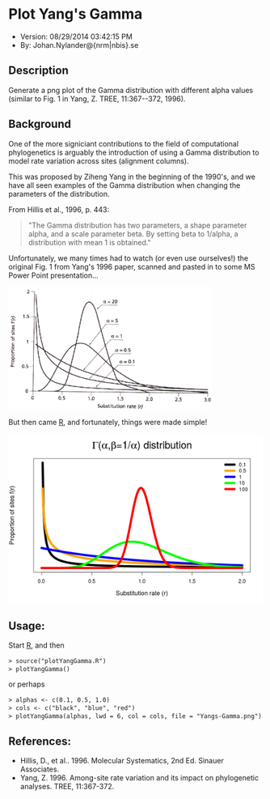 # Plot Yang's Gamma

- Version: 08/29/2014 03:42:15 PM
- By: Johan.Nylander\@{nrm|nbis}.se


## Description

Generate a png plot of the Gamma distribution with different alpha values
(similar to Fig. 1 in Yang, Z. TREE, 11:367--372, 1996).


## Background

One of the more signiciant contributions to the field of computational
phylogenetics is arguably the introduction of using a Gamma distribution
to model rate variation across sites (alignment columns).

This was proposed by Ziheng Yang in the beginning of the 1990's, and
we have all seen examples of the Gamma distribution when changing
the parameters of the distribution.

From Hillis et al., 1996, p. 443:

>"The Gamma distribution has two parameters,
>a shape parameter alpha, and a scale parameter beta.
>By setting beta to 1/alpha, a distribution with mean 1 is obtained."

Unfortunately, we many times had to watch (or even use ourselves!) the 
original Fig. 1 from Yang's 1996 paper, scanned and pasted in to some
MS Power Point presentation...

![Fig.1, Yang 1996, scanned and pasted in a presentation](img/Gamma_distribution_Yang.png?raw=true "Fig.1 Yang 1996")

But then came [R](https://www.r-project.org/), and fortunately, things
were made simple!

![Plot in R using plotYangGamma()](img/ga.png?raw=true "Plot in R using plotYangGamma")


## Usage:

Start [R](https://www.r-project.org/), and then

    > source("plotYangGamma.R")
    > plotYangGamma()

or perhaps

    > alphas <- c(0.1, 0.5, 1.0)
    > cols <- c("black", "blue", "red")
    > plotYangGamma(alphas, lwd = 6, col = cols, file = "Yangs-Gamma.png")


## References:

- Hillis, D., et al.. 1996. Molecular Systematics, 2nd Ed. Sinauer Associates.
- Yang, Z. 1996. Among-site rate variation and its impact on phylogenetic analyses. TREE, 11:367-372.

